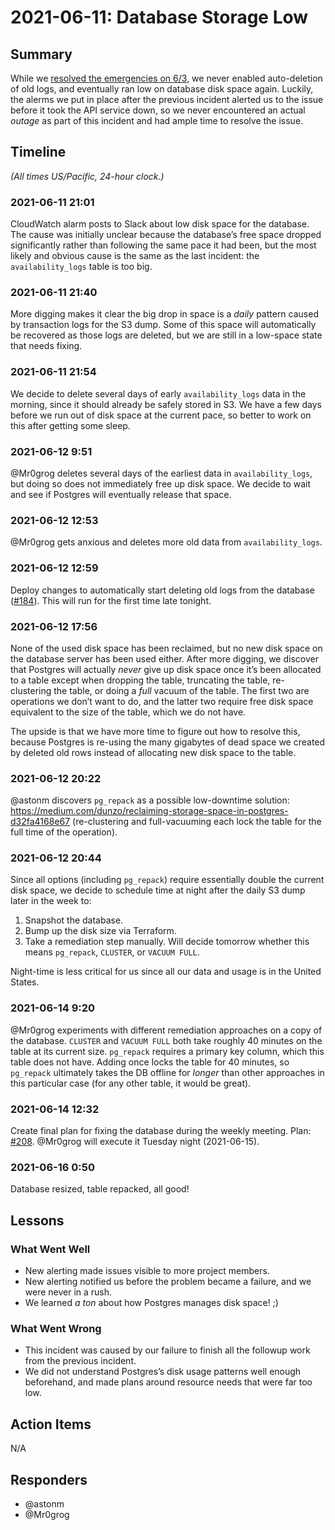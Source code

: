 # 2021-06-11: Database Storage Low

## Summary

While we [resolved the emergencies on 6/3](./2021-06-03--database-full.md), we never enabled auto-deletion of old logs, and eventually ran low on database disk space again. Luckily, the alerms we put in place after the previous incident alerted us to the issue before it took the API service down, so we never encountered an actual *outage* as part of this incident and had ample time to resolve the issue.

## Timeline

*(All times US/Pacific, 24-hour clock.)*

### 2021-06-11 21:01

CloudWatch alarm posts to Slack about low disk space for the database. The cause was initially unclear because the database’s free space dropped significantly rather than following the same pace it had been, but the most likely and obvious cause is the same as the last incident: the `availability_logs` table is too big.

### 2021-06-11 21:40

More digging makes it clear the big drop in space is a *daily* pattern caused by transaction logs for the S3 dump. Some of this space will automatically be recovered as those logs are deleted, but we are still in a low-space state that needs fixing.

### 2021-06-11 21:54

We decide to delete several days of early `availability_logs` data in the morning, since it should already be safely stored in S3. We have a few days before we run out of disk space at the current pace, so better to work on this after getting some sleep.

### 2021-06-12 9:51

@Mr0grog deletes several days of the earliest data in `availability_logs`, but doing so does not immediately free up disk space. We decide to wait and see if Postgres will eventually release that space.

### 2021-06-12 12:53

@Mr0grog gets anxious and deletes more old data from `availability_logs`.

### 2021-06-12 12:59

Deploy changes to automatically start deleting old logs from the database ([#184][issue-184]). This will run for the first time late tonight.

### 2021-06-12 17:56

None of the used disk space has been reclaimed, but no new disk space on the database server has been used either. After more digging, we discover that Postgres will actually *never* give up disk space once it’s been allocated to a table except when dropping the table, truncating the table, re-clustering the table, or doing a *full* vacuum of the table. The first two are operations we don’t want to do, and the latter two require free disk space equivalent to the size of the table, which we do not have.

The upside is that we have more time to figure out how to resolve this, because Postgres is re-using the many gigabytes of dead space we created by deleted old rows instead of allocating new disk space to the table.

### 2021-06-12 20:22

@astonm discovers `pg_repack` as a possible low-downtime solution: https://medium.com/dunzo/reclaiming-storage-space-in-postgres-d32fa4168e67 (re-clustering and full-vacuuming each lock the table for the full time of the operation).

### 2021-06-12 20:44

Since all options (including `pg_repack`) require essentially double the current disk space, we decide to schedule time at night after the daily S3 dump later in the week to:

1. Snapshot the database.
2. Bump up the disk size via Terraform.
3. Take a remediation step manually. Will decide tomorrow whether this means `pg_repack`, `CLUSTER`, or `VACUUM FULL`.

Night-time is less critical for us since all our data and usage is in the United States.

### 2021-06-14 9:20

@Mr0grog experiments with different remediation approaches on a copy of the database. `CLUSTER` and `VACUUM FULL` both take roughly 40 minutes on the table at its current size. `pg_repack` requires a primary key column, which this table does not have. Adding once locks the table for 40 minutes, so `pg_repack` ultimately takes the DB offline for *longer* than other approaches in this particular case (for any other table, it would be great).

### 2021-06-14 12:32

Create final plan for fixing the database during the weekly meeting. Plan: [#208][issue-208]. @Mr0grog will execute it Tuesday night (2021-06-15).

### 2021-06-16 0:50

Database resized, table repacked, all good!


## Lessons

### What Went Well

- New alerting made issues visible to more project members.
- New alerting notified us before the problem became a failure, and we were never in a rush.
- We learned *a ton* about how Postgres manages disk space! ;)


### What Went Wrong

- This incident was caused by our failure to finish all the followup work from the previous incident.
- We did not understand Postgres’s disk usage patterns well enough beforehand, and made plans around resource needs that were far too low.


## Action Items

N/A


## Responders

- @astonm
- @Mr0grog


[issue-184]: https://github.com/usdigitalresponse/appointment-availability-infra/issues/184
[issue-208]: https://github.com/usdigitalresponse/appointment-availability-infra/issues/208
